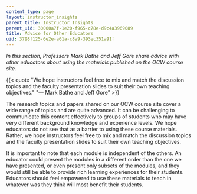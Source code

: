 ```yaml
---
content_type: page
layout: instructor_insights
parent_title: Instructor Insights
parent_uid: 30000a7f-1e20-f965-c78e-d9c4a3969089
title: Advice for Other Educators
uid: 3798f125-6e2e-a61a-c8a9-393ec351a91f
---
```


_In this section, Professors Mark Bathe and Jeff Gore share advice with other educators about using the materials published on the OCW course site._

{{< quote "We hope instructors feel free to mix and match the discussion topics and the faculty presentation slides to suit their own teaching objectives." "— Mark Bathe and Jeff Gore" >}}

The research topics and papers shared on our OCW course site cover a wide range of topics and are quite advanced. It can be challenging to communicate this content effectively to groups of students who may have very different background knowledge and experience levels. We hope educators do not see that as a barrier to using these course materials. Rather, we hope instructors feel free to mix and match the discussion topics and the faculty presentation slides to suit their own teaching objectives.

It is important to note that each module is independent of the others. An educator could present the modules in a different order than the one we have presented, or even present only subsets of the modules, and they would still be able to provide rich learning experiences for their students. Educators should feel empowered to use these materials to teach in whatever was they think will most benefit their students.